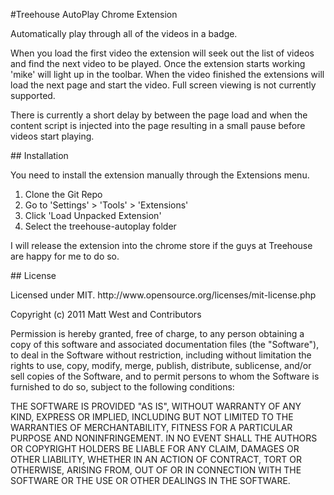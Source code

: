 #Treehouse AutoPlay Chrome Extension
<p>
Automatically play through all of the videos in a badge.
</p>
<p>
When you load the first video the extension will seek out the list of videos and find the next video to be played. Once the extension starts working 'mike' will light up in the toolbar. When the video finished the extensions will load the next page and start the video. Full screen viewing is not currently supported.
</p>
<p>
There is currently a short delay by between the page load and when the content script is injected into the page resulting in a small pause before videos start playing.
</p>
## Installation
<p>
You need to install the extension manually through the Extensions menu.
</p>
<ol>
  <li>Clone the Git Repo</li>
  <li>Go to 'Settings' > 'Tools' > 'Extensions'</li>
  <li>Click 'Load Unpacked Extension'</li>
  <li>Select the treehouse-autoplay folder</li>
</ol>
<p>
I will release the extension into the chrome store if the guys at Treehouse are happy for me to do so.
</p>
## License
<p>
  Licensed under MIT. http://www.opensource.org/licenses/mit-license.php
</p>
<p>
  Copyright (c) 2011 Matt West and Contributors
</p>
<p>
  Permission is hereby granted, free of charge, to any person obtaining a copy of this software and associated documentation files (the "Software"), to deal in the Software without restriction, including without limitation the rights to use, copy, modify, merge, publish, distribute, sublicense, and/or sell copies of the Software, and to permit persons to whom the Software is furnished to do so, subject to the following conditions:
</p>
<p>
  THE SOFTWARE IS PROVIDED "AS IS", WITHOUT WARRANTY OF ANY KIND, EXPRESS OR IMPLIED, INCLUDING BUT NOT LIMITED TO THE WARRANTIES OF MERCHANTABILITY, FITNESS FOR A PARTICULAR PURPOSE AND NONINFRINGEMENT. IN NO EVENT SHALL THE AUTHORS OR COPYRIGHT HOLDERS BE LIABLE FOR ANY CLAIM, DAMAGES OR OTHER LIABILITY, WHETHER IN AN ACTION OF CONTRACT, TORT OR OTHERWISE, ARISING FROM, OUT OF OR IN CONNECTION WITH THE SOFTWARE OR THE USE OR OTHER DEALINGS IN THE SOFTWARE.
</p>